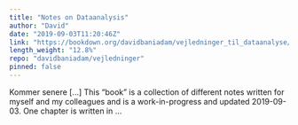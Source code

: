 ```yaml
---
title: "Notes on Dataanalysis"
author: "David"
date: "2019-09-03T11:20:46Z"
link: "https://bookdown.org/davidbaniadam/vejledninger_til_dataanalyse/"
length_weight: "12.8%"
repo: "davidbaniadam/vejledninger"
pinned: false
---
```


Kommer senere [...] This “book” is a collection of different notes written for myself and my colleagues and is a work-in-progress and updated 2019-09-03. One chapter is written in ...
